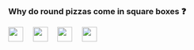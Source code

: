 ### Why do round pizzas come in square boxes :question:

<a href="https://linkedin/id/archisdi" target="_blank"><img src="https://archisdi.me/img/linkedin.png" width="30"></a> &nbsp;  &nbsp;
<a href="https://instagram.com/archisdi" target="_blank"><img src="https://archisdi.me/img/instagram.png" width="30"></a> &nbsp;  &nbsp;
<a href="https://t.me/archisdi" target="_blank"><img src="https://archisdi.me/img/telegram.png" width="30"></a> &nbsp;  &nbsp;
<a href="https://github.com/milooprojectid" target="_blank"><img src="https://miloo.id/assets/img/miloo.png" width="30"></a> &nbsp;  &nbsp;
